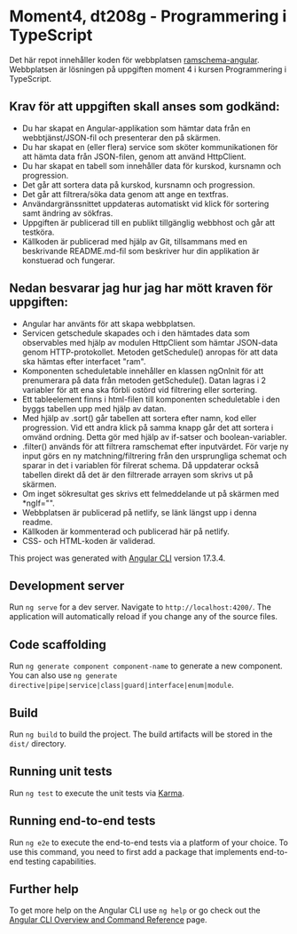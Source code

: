 # Moment4, dt208g - Programmering i TypeScript

Det här repot innehåller koden för webbplatsen [ramschema-angular](https://ramschema-angular.netlify.app/). Webbplatsen är lösningen på uppgiften moment 4 i kursen Programmering i TypeScript.

## Krav för att uppgiften skall anses som godkänd:

* Du har skapat en Angular-applikation som hämtar data från en webbtjänst/JSON-fil och presenterar den på skärmen.
* Du har skapat en (eller flera) service som sköter kommunikationen för att hämta data från JSON-filen, genom att använd HttpClient.
* Du har skapat en tabell som innehåller data för kurskod, kursnamn och progression.
* Det går att sortera data på kurskod, kursnamn och progression.
* Det går att filtrera/söka data genom att ange en textfras.
* Användargränssnittet uppdateras automatiskt vid klick för sortering samt ändring av sökfras.
* Uppgiften är publicerad till en publikt tillgänglig webbhost och går att testköra.
* Källkoden är publicerad med hjälp av Git, tillsammans med en beskrivande README.md-fil som beskriver hur din applikation är konstuerad och fungerar.

## Nedan besvarar jag hur jag har mött kraven för uppgiften:

* Angular har använts för att skapa webbplatsen.
* Servicen getschedule skapades och i den hämtades data som observables med hjälp av modulen HttpClient som hämtar JSON-data genom HTTP-protokollet. Metoden getSchedule() anropas för att data ska hämtas efter interfacet "ram".
* Komponenten scheduletable innehåller en klassen ngOnInit för att prenumerara på data från metoden getSchedule(). Datan lagras i 2 variabler för att ena ska förbli ostörd vid filtrering eller sortering.
* Ett tableelement finns i html-filen till komponenten scheduletable i den byggs tabellen upp med hjälp av datan.
* Med hjälp av .sort() går tabellen att sortera efter namn, kod eller progression. Vid ett andra klick på samma knapp går det att sortera i omvänd ordning. Detta gör med hjälp av if-satser och boolean-variabler.
* .filter() används för att filtrera ramschemat efter inputvärdet. För varje ny input görs en ny matchning/filtrering från den ursprungliga schemat och sparar in det i variablen för filrerat schema. Då uppdaterar också tabellen direkt då det är den filtrerade arrayen som skrivs ut på skärmen.
* Om inget sökresultat ges skrivs ett felmeddelande ut på skärmen med *ngIf="".
* Webbplatsen är publicerad på netlify, se länk längst upp i denna readme.
* Källkoden är kommenterad och publicerad här på netlify.
* CSS- och HTML-koden är validerad.



This project was generated with [Angular CLI](https://github.com/angular/angular-cli) version 17.3.4.

## Development server

Run `ng serve` for a dev server. Navigate to `http://localhost:4200/`. The application will automatically reload if you change any of the source files.

## Code scaffolding

Run `ng generate component component-name` to generate a new component. You can also use `ng generate directive|pipe|service|class|guard|interface|enum|module`.

## Build

Run `ng build` to build the project. The build artifacts will be stored in the `dist/` directory.

## Running unit tests

Run `ng test` to execute the unit tests via [Karma](https://karma-runner.github.io).

## Running end-to-end tests

Run `ng e2e` to execute the end-to-end tests via a platform of your choice. To use this command, you need to first add a package that implements end-to-end testing capabilities.

## Further help

To get more help on the Angular CLI use `ng help` or go check out the [Angular CLI Overview and Command Reference](https://angular.io/cli) page.
